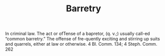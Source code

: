 ---
title: Barretry
letter: B
permalink: "/definitions/barretry.html"
body: In criminal law. The act or ofTense of a bapretor, (q. v.;) usually call-ed
  “common barretry.” The offense of fre-quently exciting and stirring up suits and
  quarrels, either at law or otherwise. 4 Bl. Comm. 134; 4 Steph. Comm. 262
published_at: '2018-07-07'
layout: post
---